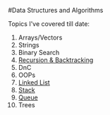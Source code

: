 #Data Structures and Algorithms

Topics I've covered till date:
1. Arrays/Vectors
2. Strings
3. Binary Search
4. [Recursion & Backtracking](https://github.com/riyasachdeva04/dsa/tree/main/dsa/reccursion)
5. DnC
6. OOPs
7. [Linked List](https://github.com/riyasachdeva04/dsa/tree/main/dsa/linked%20list)
8. [Stack](https://github.com/riyasachdeva04/dsa/tree/main/dsa/stack)
9. [Queue](https://github.com/riyasachdeva04/dsa/tree/main/dsa/queue)
10. Trees
